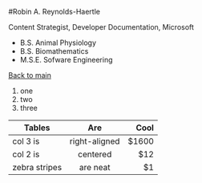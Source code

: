 #Robin A. Reynolds-Haertle

Content Strategist, Developer Documentation, Microsoft

* B.S. Animal Physiology
* B.S. Biomathematics
* M.S.E. Sofware Engineering
 
[Back to main](https://github.com/RobinRH/hello-world/blob/master/README.md)

1. one
2. two
3. three

| Tables        | Are           | Cool  |
| ------------- |:-------------:| -----:|
| col 3 is      | right-aligned | $1600 |
| col 2 is      | centered      |   $12 |
| zebra stripes | are neat      |    $1 |

